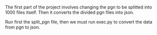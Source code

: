 The first part of the project involves changing the pgn to be splitted into 1000 files itself.
Then it converts the divided pgn files into json.

Run first the split_pgn file, then we must run exec.py to convert the data from pgn to json.

